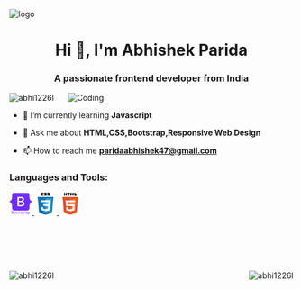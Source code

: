 ![logo](https://tse1.mm.bing.net/th?id=OIP.Oxo2PldjbTZMHD4tGD9eTwHaCq&pid=Api&P=0&h=220)
<h1 align="center">Hi 👋, I'm Abhishek Parida</h1>
<h3 align="center">A passionate frontend developer from India</h3>
<img align="right" alt="Coding" width="400" src="https://tse3.mm.bing.net/th?id=OIP.LEH5tUEQReWe8Iu-UEV3PgHaFj&pid=Api&P=0&h=220">

<p align="left"> <img src="https://komarev.com/ghpvc/?username=abhi1226l&label=Profile%20views&color=0e75b6&style=flat" alt="abhi1226l" /> </p>

- 🌱 I’m currently learning **Javascript**

- 💬 Ask me about **HTML,CSS,Bootstrap,Responsive Web Design**

- 📫 How to reach me **paridaabhishek47@gmail.com**
<p align="left">
</p>

<h3 align="left">Languages and Tools:</h3>
<p align="left"> <a href="https://getbootstrap.com" target="_blank" rel="noreferrer"> <img src="https://raw.githubusercontent.com/devicons/devicon/master/icons/bootstrap/bootstrap-plain-wordmark.svg" alt="bootstrap" width="40" height="40"/> </a> <a href="https://www.w3schools.com/css/" target="_blank" rel="noreferrer"> <img src="https://raw.githubusercontent.com/devicons/devicon/master/icons/css3/css3-original-wordmark.svg" alt="css3" width="40" height="40"/> </a> <a href="https://www.w3.org/html/" target="_blank" rel="noreferrer"> <img src="https://raw.githubusercontent.com/devicons/devicon/master/icons/html5/html5-original-wordmark.svg" alt="html5" width="40" height="40"/> </a> </p>
<br>
<br>
<br>
<br>
<p><img align="left" src="https://github-readme-stats.vercel.app/api/top-langs?username=abhi1226l&show_icons=true&locale=en&layout=compact" alt="abhi1226l" /></p>
<p><img align="right" src="https://github-readme-streak-stats.herokuapp.com/?user=abhi1226l&" alt="abhi1226l" /></p>
